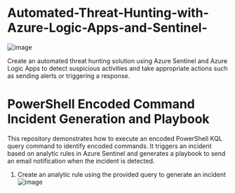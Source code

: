 # Automated-Threat-Hunting-with-Azure-Logic-Apps-and-Sentinel-

![image](https://github.com/user-attachments/assets/9353ecd1-5646-44a0-a036-acc854aeca23)


Create an automated threat hunting solution using Azure Sentinel and Azure Logic Apps to detect suspicious activities and take appropriate actions such as sending alerts or triggering a response.


# PowerShell Encoded Command Incident Generation and Playbook 

This repository demonstrates how to execute an encoded PowerShell KQL query command to identify encoded commands. It triggers an incident based on analytic rules in Azure Sentinel and generates a playbook to send an email notification when the incident is detected.


1. Create an analytic rule using the provided query to generate an incident
   ![image](https://github.com/user-attachments/assets/13c9bb4f-920a-4202-8416-970eaea08d29)

